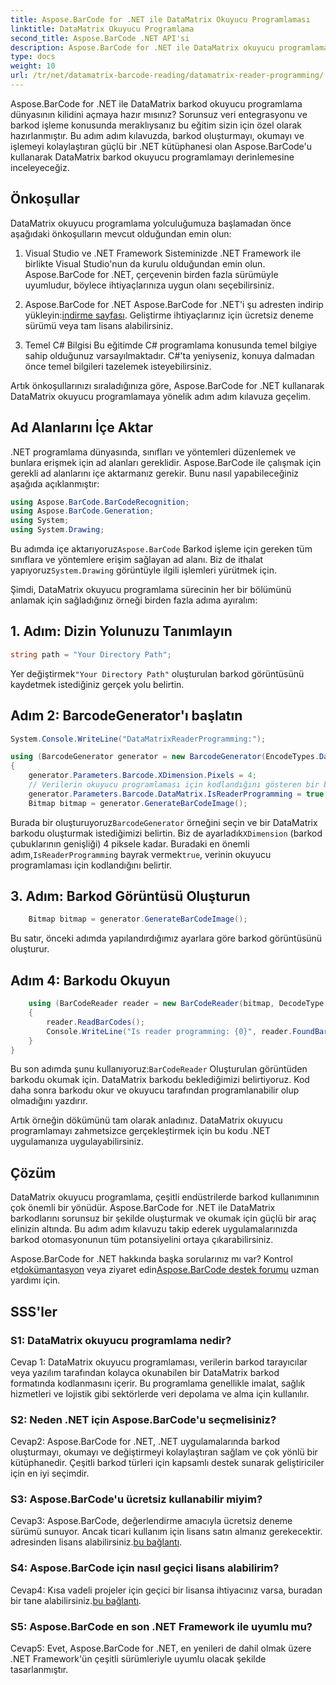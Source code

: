 ```yaml
---
title: Aspose.BarCode for .NET ile DataMatrix Okuyucu Programlaması
linktitle: DataMatrix Okuyucu Programlama
second_title: Aspose.BarCode .NET API'si
description: Aspose.BarCode for .NET ile DataMatrix okuyucu programlamayı keşfedin. Bu kapsamlı kılavuzla .NET uygulamalarınızda DataMatrix barkodlarını nasıl oluşturacağınızı ve okuyacağınızı öğrenin.
type: docs
weight: 10
url: /tr/net/datamatrix-barcode-reading/datamatrix-reader-programming/
---
```

Aspose.BarCode for .NET ile DataMatrix barkod okuyucu programlama dünyasının kilidini açmaya hazır mısınız? Sorunsuz veri entegrasyonu ve barkod işleme konusunda meraklıysanız bu eğitim sizin için özel olarak hazırlanmıştır. Bu adım adım kılavuzda, barkod oluşturmayı, okumayı ve işlemeyi kolaylaştıran güçlü bir .NET kütüphanesi olan Aspose.BarCode'u kullanarak DataMatrix barkod okuyucu programlamayı derinlemesine inceleyeceğiz. 

## Önkoşullar

DataMatrix okuyucu programlama yolculuğumuza başlamadan önce aşağıdaki önkoşulların mevcut olduğundan emin olun:

1. Visual Studio ve .NET Framework
Sisteminizde .NET Framework ile birlikte Visual Studio'nun da kurulu olduğundan emin olun. Aspose.BarCode for .NET, çerçevenin birden fazla sürümüyle uyumludur, böylece ihtiyaçlarınıza uygun olanı seçebilirsiniz.

2. Aspose.BarCode for .NET
 Aspose.BarCode for .NET'i şu adresten indirip yükleyin:[indirme sayfası](https://releases.aspose.com/barcode/net/). Geliştirme ihtiyaçlarınız için ücretsiz deneme sürümü veya tam lisans alabilirsiniz.

3. Temel C# Bilgisi
Bu eğitimde C# programlama konusunda temel bilgiye sahip olduğunuz varsayılmaktadır. C#'ta yeniyseniz, konuya dalmadan önce temel bilgileri tazelemek isteyebilirsiniz.

Artık önkoşullarınızı sıraladığınıza göre, Aspose.BarCode for .NET kullanarak DataMatrix okuyucu programlamaya yönelik adım adım kılavuza geçelim.

## Ad Alanlarını İçe Aktar

.NET programlama dünyasında, sınıfları ve yöntemleri düzenlemek ve bunlara erişmek için ad alanları gereklidir. Aspose.BarCode ile çalışmak için gerekli ad alanlarını içe aktarmanız gerekir. Bunu nasıl yapabileceğiniz aşağıda açıklanmıştır:

```csharp
using Aspose.BarCode.BarCodeRecognition;
using Aspose.BarCode.Generation;
using System;
using System.Drawing;
```

 Bu adımda içe aktarıyoruz`Aspose.BarCode` Barkod işleme için gereken tüm sınıflara ve yöntemlere erişim sağlayan ad alanı. Biz de ithalat yapıyoruz`System.Drawing` görüntüyle ilgili işlemleri yürütmek için.

Şimdi, DataMatrix okuyucu programlama sürecinin her bir bölümünü anlamak için sağladığınız örneği birden fazla adıma ayıralım:

## 1. Adım: Dizin Yolunuzu Tanımlayın

```csharp
string path = "Your Directory Path";
```

 Yer değiştirmek`"Your Directory Path"` oluşturulan barkod görüntüsünü kaydetmek istediğiniz gerçek yolu belirtin.

## Adım 2: BarcodeGenerator'ı başlatın

```csharp
System.Console.WriteLine("DataMatrixReaderProgramming:");

using (BarcodeGenerator generator = new BarcodeGenerator(EncodeTypes.DataMatrix, "Aspose"))
{
    generator.Parameters.Barcode.XDimension.Pixels = 4;
    // Verilerin okuyucu programlaması için kodlandığını gösteren bir bayrak ayarlayın
    generator.Parameters.Barcode.DataMatrix.IsReaderProgramming = true;
    Bitmap bitmap = generator.GenerateBarCodeImage();
```

 Burada bir oluşturuyoruz`BarcodeGenerator` örneğini seçin ve bir DataMatrix barkodu oluşturmak istediğimizi belirtin. Biz de ayarladık`XDimension` (barkod çubuklarının genişliği) 4 piksele kadar. Buradaki en önemli adım,`IsReaderProgramming` bayrak vermek`true`, verinin okuyucu programlaması için kodlandığını belirtir.

## 3. Adım: Barkod Görüntüsü Oluşturun

```csharp
    Bitmap bitmap = generator.GenerateBarCodeImage();
```

Bu satır, önceki adımda yapılandırdığımız ayarlara göre barkod görüntüsünü oluşturur.

## Adım 4: Barkodu Okuyun

```csharp
    using (BarCodeReader reader = new BarCodeReader(bitmap, DecodeType.DataMatrix))
    {
        reader.ReadBarCodes();
        Console.WriteLine("Is reader programming: {0}", reader.FoundBarCodes[0].Extended.DataMatrix.IsReaderProgramming);
    }
}
```

 Bu son adımda şunu kullanıyoruz:`BarCodeReader` Oluşturulan görüntüden barkodu okumak için. DataMatrix barkodu beklediğimizi belirtiyoruz. Kod daha sonra barkodu okur ve okuyucu tarafından programlanabilir olup olmadığını yazdırır.

Artık örneğin dökümünü tam olarak anladınız. DataMatrix okuyucu programlamayı zahmetsizce gerçekleştirmek için bu kodu .NET uygulamanıza uygulayabilirsiniz.

## Çözüm

DataMatrix okuyucu programlama, çeşitli endüstrilerde barkod kullanımının çok önemli bir yönüdür. Aspose.BarCode for .NET ile DataMatrix barkodlarını sorunsuz bir şekilde oluşturmak ve okumak için güçlü bir araç elinizin altında. Bu adım adım kılavuzu takip ederek uygulamalarınızda barkod otomasyonunun tüm potansiyelini ortaya çıkarabilirsiniz.

 Aspose.BarCode for .NET hakkında başka sorularınız mı var? Kontrol et[dokümantasyon](https://reference.aspose.com/barcode/net/) veya ziyaret edin[Aspose.BarCode destek forumu](https://forum.aspose.com/c/barcode/13) uzman yardımı için.

## SSS'ler

### S1: DataMatrix okuyucu programlama nedir?

Cevap 1: DataMatrix okuyucu programlaması, verilerin barkod tarayıcılar veya yazılım tarafından kolayca okunabilen bir DataMatrix barkod formatında kodlanmasını içerir. Bu programlama genellikle imalat, sağlık hizmetleri ve lojistik gibi sektörlerde veri depolama ve alma için kullanılır.

### S2: Neden .NET için Aspose.BarCode'u seçmelisiniz?

Cevap2: Aspose.BarCode for .NET, .NET uygulamalarında barkod oluşturmayı, okumayı ve değiştirmeyi kolaylaştıran sağlam ve çok yönlü bir kütüphanedir. Çeşitli barkod türleri için kapsamlı destek sunarak geliştiriciler için en iyi seçimdir.

### S3: Aspose.BarCode'u ücretsiz kullanabilir miyim?

 Cevap3: Aspose.BarCode, değerlendirme amacıyla ücretsiz deneme sürümü sunuyor. Ancak ticari kullanım için lisans satın almanız gerekecektir. adresinden lisans alabilirsiniz.[bu bağlantı](https://purchase.aspose.com/buy).

### S4: Aspose.BarCode için nasıl geçici lisans alabilirim?

 Cevap4: Kısa vadeli projeler için geçici bir lisansa ihtiyacınız varsa, buradan bir tane alabilirsiniz.[bu bağlantı](https://purchase.aspose.com/temporary-license/).

### S5: Aspose.BarCode en son .NET Framework ile uyumlu mu?

Cevap5: Evet, Aspose.BarCode for .NET, en yenileri de dahil olmak üzere .NET Framework'ün çeşitli sürümleriyle uyumlu olacak şekilde tasarlanmıştır.